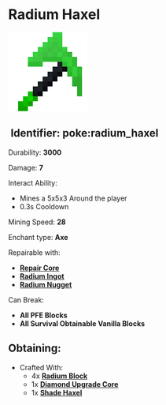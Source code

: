 # Radium Haxel

![](https://github.com/ItsMePok/PFE/blob/wikiAssets/wikiMain/radium_haxel.png?raw=true)

## <img src="https://minecraft.wiki/images/Name_Tag_JE2_BE2.png?cbdc1" alt="" data-size="line"> Identifier: **poke:radium\_haxel**

Durability: **3000**

Damage: **7**

Interact Ability:

* Mines a 5x5x3 Around the player
* 0.3s Cooldown

Mining Speed: **28**

Enchant type: **Axe**

Repairable with:

* [**Repair Core**](https://pfewiki.gitbook.io/home/items/cores/repair-core)
* [**Radium Ingot**](https://github.com/ItsMePok/PFE/wiki/Radium-Ingot)
* [**Radium Nugget**](https://github.com/ItsMePok/PFE/wiki/Radium-Nugget)

Can Break:

* **All PFE Blocks**
* **All Survival Obtainable Vanilla Blocks**

## Obtaining:

* Crafted With:
  * 4x [**Radium Block**](https://github.com/ItsMePok/PFE/wiki/Radium-Block)
  * 1x [**Diamond Upgrade Core**](https://github.com/ItsMePok/PFE/wiki/Diamond-Upgrade-Core)
  * 1x [**Shade Haxel**](https://github.com/ItsMePok/PFE/wiki/Shade-Haxel)
